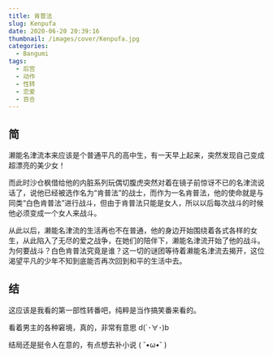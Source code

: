```yaml
---
title: 肯普法
slug: Kenpufa
date: 2020-06-20 20:39:16
thumbnail: /images/cover/Kenpufa.jpg
categories:
  - Bangumi
tags:
  - 后宫
  - 动作
  - 性转
  - 恋爱
  - 百合
---
```


## 简

濑能名津流本来应该是个普通平凡的高中生，有一天早上起来，突然发现自己变成超漂亮的美少女！

而此时沙仓枫借给他的内脏系列玩偶切腹虎突然对着在镜子前惊讶不已的名津流说话了，说他已经被选作名为“肯普法”的战士，而作为一名肯普法，他的使命就是与同类“白色肯普法”进行战斗，但由于肯普法只能是女人，所以以后每次战斗的时候他必须变成一个女人来战斗。

从此以后，濑能名津流的生活再也不在普通，他的身边开始围绕着各式各样的女生，从此陷入了无尽的爱之战争，在她们的陪伴下，濑能名津流开始了他的战斗。为何要战斗？白色肯普法究竟是谁？这一切的谜团等待着濑能名津流去揭开，这位渴望平凡的少年不知到底能否再次回到和平的生活中去。

## 结

这应该是我看的第一部性转番吧，纯粹是当作搞笑番来看的。

看着男主的各种窘境，真的，非常有意思 d(\`･∀･)b

结局还是挺令人在意的，有点想去补小说 ( ˘•ω•˘ )
